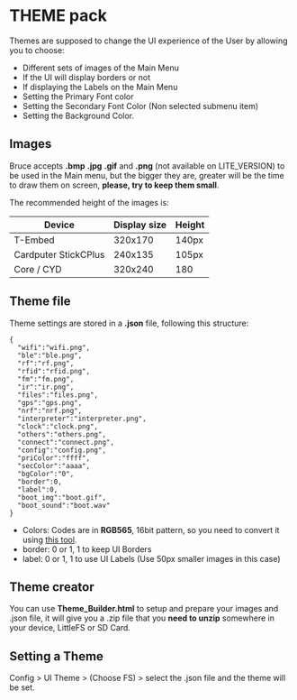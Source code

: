 # THEME pack

Themes are supposed to change the UI experience of the User by allowing you to choose:
* Different sets of images of the Main Menu
* If the UI will display borders or not
* If displaying the Labels on the Main Menu
* Setting the Primary Font color
* Setting the Secondary Font Color (Non selected submenu item)
* Setting the Background Color.

## Images
Bruce accepts **.bmp** **.jpg** **.gif** and **.png** (not available on LITE_VERSION) to be used in the Main menu, but the bigger they are, greater will be the time to draw them on screen, **please, try to keep them small**.

The recommended height of the images is:

| Device | Display size | Height |
| --- | --- | --- |
| T-Embed | 320x170 | 140px |
| Cardputer StickCPlus | 240x135 | 105px |
| Core / CYD | 320x240 | 180 |

## Theme file
Theme settings are stored in a **.json** file, following this structure:
```
{
  "wifi":"wifi.png",
  "ble":"ble.png",
  "rf":"rf.png",
  "rfid":"rfid.png",
  "fm":"fm.png",
  "ir":"ir.png",
  "files":"files.png",
  "gps":"gps.png",
  "nrf":"nrf.png",
  "interpreter":"interpreter.png",
  "clock":"clock.png",
  "others":"others.png",
  "connect":"connect.png",
  "config":"config.png",
  "priColor":"ffff",
  "secColor":"aaaa",
  "bgColor":"0",
  "border":0,
  "label":0,
  "boot_img":"boot.gif",
  "boot_sound":"boot.wav"
}
```
* Colors: Codes are in **RGB565**, 16bit pattern, so you need to convert it using [this tool](https://rgbcolorpicker.com/565).
* border: 0 or 1, 1 to keep UI Borders
* label: 0 or 1, 1 to use UI Labels (Use 50px smaller images in this case)

## Theme creator
You can use **Theme_Builder.html** to setup and prepare your images and .json file, it will give you a .zip file that you **need to unzip** somewhere in your device, LittleFS or SD Card.

## Setting a Theme
Config > UI Theme > (Choose FS) > select the .json file and the theme will be set.


